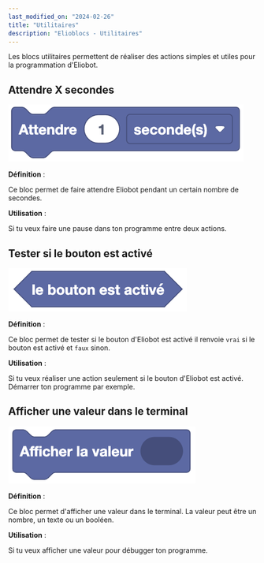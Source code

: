 ```yaml
---
last_modified_on: "2024-02-26"
title: "Utilitaires"
description: "Elioblocs - Utilitaires"
---
```


Les blocs utilitaires permettent de réaliser des actions simples et utiles pour la programmation d'Eliobot.

## Attendre X secondes

![Wait for X seconds](../../../static/img/elioblocs/blocs/utilities/attendre.png)

**Définition** :

Ce bloc permet de faire attendre Eliobot pendant un certain nombre de secondes.

**Utilisation** :

Si tu veux faire une pause dans ton programme entre deux actions.

## Tester si le bouton est activé

![Is button activated](../../../static/img/elioblocs/blocs/utilities/test-bouton.png)

**Définition** :

Ce bloc permet de tester si le bouton d'Eliobot est activé il renvoie `vrai` si le bouton est activé et `faux` sinon.

**Utilisation** :

Si tu veux réaliser une action seulement si le bouton d'Eliobot est activé. Démarrer ton programme par exemple.

## Afficher une valeur dans le terminal

![Print value in the terminal](../../../static/img/elioblocs/blocs/utilities/print-valeur.png)

**Définition** :

Ce bloc permet d'afficher une valeur dans le terminal. La valeur peut être un nombre, un texte ou un booléen.

**Utilisation** :

Si tu veux afficher une valeur pour débugger ton programme.

